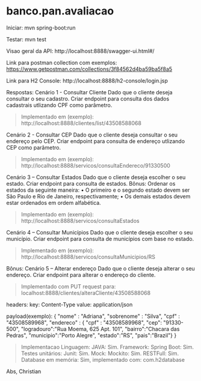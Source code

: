 # banco.pan.avaliacao
Iniciar:  mvn spring-boot:run

Testar: mvn test

Visao geral da API:
http://localhost:8888/swagger-ui.html#/

Link para postman collection com exemplos:
https://www.getpostman.com/collections/3f84562d4ba59ba5f8a5

Link para H2 Console:
http://localhost:8888/h2-console/login.jsp

Respostas:
Cenário 1 - Consultar Cliente
Dado que o cliente deseja consultar o seu cadastro.
Criar endpoint para consulta dos dados cadastrais utlizando CPF como parâmetro.
> Implementado em (exemplo):
> http://localhost:8888/clientes/list/43508588068


Cenário 2 - Consultar CEP
Dado que o cliente deseja consultar o seu endereço pelo CEP.
Criar endpoint para consulta de endereço utlizando CEP como parâmetro.
> Implementado em (exemplo):
> http://localhost:8888/servicos/consultaEndereco/91330500

Cenário 3 – Consultar Estados
Dado que o cliente deseja escolher o seu estado.
Criar endpoint para consulta de estados.
Bônus:
Ordenar os estados da seguinte maneira:
• O primeiro e o segundo estado devem ser São Paulo e Rio de Janeiro, respectivamente;
• Os demais estados devem estar ordenados em ordem alfabética.
> Implementado em (exemplo):
> http://localhost:8888/servicos/consultaEstados

Cenário 4 – Consultar Municípios
Dado que o cliente deseja escolher o seu município.
Criar endpoint para consulta de municípios com base no estado.
> Implementado em (exemplo):
> http://localhost:8888/servicos/consultaMunicipios/RS

Bônus:
Cenário 5 – Alterar endereço
Dado que o cliente deseja alterar o seu endereço.
Criar endpoint para alterar o endereço do cliente.

> Implementado com PUT request para:
> localhost:8888/clientes/alteraCliente/43508588068

headers:
key: Content-Type
value: application/json

payload(exemplo):
{
"nome" : "Adriana",
"sobrenome" : "Silva",
"cpf" : "43508589968",
"endereco" : {
"cpf" : "43508589968",
"cep": "91330-500",
"logradouro":"Rua Moema, 625 Apt. 101",
"bairro":"Chacara das Pedras",
"municipio":"Porto Alegre",
"estado":"RS",
"pais":"Brazil"}
}

> Implementacao 
> Linguagem: JAVA: Sim.
> Framework: Spring Boot: Sim.
> Testes unitários: Junit: Sim.
> Mock: Mockito: Sim.
> RESTFull: Sim.
> Database em memória: Sim, implementado com: com.h2database

Abs,
Christian
